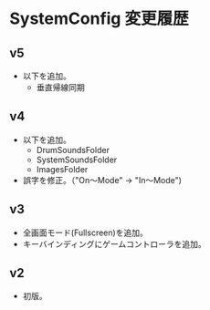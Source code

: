 ﻿
# SystemConfig 変更履歴

## v5
* 以下を追加。
  * 垂直帰線同期

## v4
* 以下を追加。
  * DrumSoundsFolder
  * SystemSoundsFolder
  * ImagesFolder
* 誤字を修正。（"On～Mode" → "In～Mode")

## v3
* 全画面モード(Fullscreen)を追加。
* キーバインディングにゲームコントローラを追加。

## v2
* 初版。
